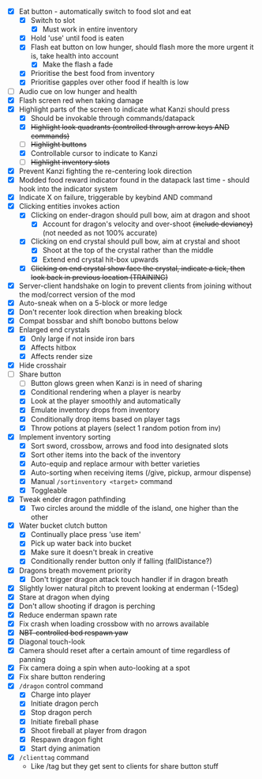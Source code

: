 - [x] Eat button - automatically switch to food slot and eat
  - [x] Switch to slot
    - [x] Must work in entire inventory
  - [x] Hold 'use' until food is eaten
  - [x] Flash eat button on low hunger, should flash more the more urgent it is, take health into account
    - [x] Make the flash a fade
  - [x] Prioritise the best food from inventory
  - [x] Prioritise gapples over other food if health is low
- [ ] Audio cue on low hunger and health
- [x] Flash screen red when taking damage
- [x] Highlight parts of the screen to indicate what Kanzi should press
  - [x] Should be invokable through commands/datapack
  - [x] ~~Highlight look quadrants (controlled through arrow keys AND commands)~~
  - [ ] ~~Highlight buttons~~
  - [x] Controllable cursor to indicate to Kanzi
  - [ ] ~~Highlight inventory slots~~
- [x] Prevent Kanzi fighting the re-centering look direction
- [x] Modded food reward indicator found in the datapack last time - should hook into the indicator system
- [x] Indicate X on failure, triggerable by keybind AND command
- [x] Clicking entities invokes action
  - [x] Clicking on ender-dragon should pull bow, aim at dragon and shoot
    - [x] Account for dragon's velocity and over-shoot ~~(include deviancy)~~ (not needed as not 100% accurate)
  - [x] Clicking on end crystal should pull bow, aim at crystal and shoot
    - [x] Shoot at the top of the crystal rather than the middle
    - [x] Extend end crystal hit-box upwards
  - [x] ~~Clicking on end crystal show face the crystal, indicate a tick, then look back in previous location (TRAINING)~~
- [x] Server-client handshake on login to prevent clients from joining without the mod/correct version of the mod
- [x] Auto-sneak when on a 5-block or more ledge
- [x] Don't recenter look direction when breaking block
- [x] Compat bossbar and shift bonobo buttons below
- [x] Enlarged end crystals
  - [x] Only large if not inside iron bars
  - [x] Affects hitbox
  - [x] Affects render size
- [x] Hide crosshair
- [ ] Share button
  - [ ] Button glows green when Kanzi is in need of sharing
  - [x] Conditional rendering when a player is nearby
  - [x] Look at the player smoothly and automatically
  - [x] Emulate inventory drops from inventory
  - [x] Conditionally drop items based on player tags
  - [x] Throw potions at players (select 1 random potion from inv)
- [x] Implement inventory sorting
  - [x] Sort sword, crossbow, arrows and food into designated slots
  - [x] Sort other items into the back of the inventory
  - [x] Auto-equip and replace armour with better varieties
  - [x] Auto-sorting when receiving items (/give, pickup, armour dispense)
  - [x] Manual `/sortinventory <target>` command
  - [x] Toggleable
- [x] Tweak ender dragon pathfinding
  - [x] Two circles around the middle of the island, one higher than the other
- [x] Water bucket clutch button
  - [x] Continually place press 'use item' 
  - [x] Pick up water back into bucket
  - [x] Make sure it doesn't break in creative
  - [x] Conditionally render button only if falling (fallDistance?)
- [x] Dragons breath movement priority
  - [x] Don't trigger dragon attack touch handler if in dragon breath
- [x] Slightly lower natural pitch to prevent looking at enderman (-15deg)
- [x] Stare at dragon when dying
- [x] Don't allow shooting if dragon is perching
- [x] Reduce enderman spawn rate
- [x] Fix crash when loading crossbow with no arrows available
- [x] ~~NBT-controlled bed respawn yaw~~
- [x] Diagonal touch-look
- [x] Camera should reset after a certain amount of time regardless of panning
- [x] Fix camera doing a spin when auto-looking at a spot
- [x] Fix share button rendering
- [x] `/dragon` control command
  - [x] Charge into player
  - [x] Initiate dragon perch
  - [x] Stop dragon perch
  - [x] Initiate fireball phase
  - [x] Shoot fireball at player from dragon
  - [x] Respawn dragon fight
  - [x] Start dying animation
- [x] `/clienttag` command
  - Like /tag but they get sent to clients for share button stuff
